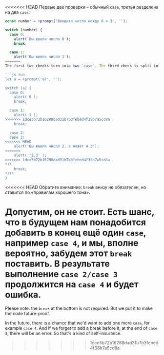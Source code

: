 <<<<<<< HEAD
Первые две проверки – обычный `case`, третья разделена на два `case`:

```js run
const number = +prompt('Введите число между 0 и 3', '');

switch (number) {
  case 0:
    alert('Вы ввели число 0');
    break;

  case 1:
    alert('Вы ввели число 1');
=======
The first two checks turn into two `case`. The third check is split into two cases:

```js run
let a = +prompt('a?', '');

switch (a) {
  case 0:
    alert( 0 );
    break;

  case 1:
    alert( 1 );
>>>>>>> 1dce5b72b16288dad31b7b3febed4f38b7a5cd8a
    break;

  case 2:
  case 3:
<<<<<<< HEAD
    alert('Вы ввели число 2, а может и 3');
=======
    alert( '2,3' );
>>>>>>> 1dce5b72b16288dad31b7b3febed4f38b7a5cd8a
*!*
    break;
*/!*
}
```

<<<<<<< HEAD
Обратите внимание: `break` внизу не обязателен, но ставится по «правилам хорошего тона».

Допустим, он не стоит. Есть шанс, что в будущем нам понадобится добавить в конец ещё один `case`, например `case 4`, и мы, вполне вероятно, забудем этот `break` поставить. В результате выполнение `case 2/case 3` продолжится на `case 4` и будет ошибка.
=======
Please note: the `break` at the bottom is not required. But we put it to make the code future-proof.

In the future, there is a chance that we'd want to add one more `case`, for example `case 4`. And if we forget to add a break before it, at the end of `case 3`, there will be an error. So that's a kind of self-insurance.
>>>>>>> 1dce5b72b16288dad31b7b3febed4f38b7a5cd8a
